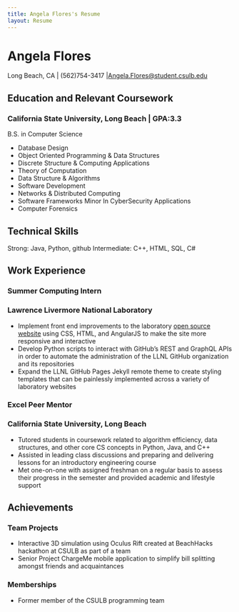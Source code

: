 ```yaml
---
title: Angela Flores's Resume
layout: Resume
---
```

# Angela Flores
Long Beach, CA | (562)754-3417 |Angela.Flores@student.csulb.edu

## Education and Relevant Coursework

### California State University, Long Beach | GPA:3.3
B.S. in Computer Science
* Database Design
* Object Oriented Programming & Data Structures
* Discrete Structure & Computing Applications
* Theory of Computation
* Data Structure & Algorithms
* Software Development
* Networks & Distributed Computing
* Software Frameworks
 Minor In CyberSecurity Applications
 * Computer Forensics

## Technical Skills

Strong: Java, Python, github
Intermediate: C++, HTML, SQL, C#

## Work Experience

### Summer Computing Intern
### Lawrence Livermore National Laboratory

* Implement front end improvements to the laboratory [open source website](https://software.llnl.gov) using CSS, HTML, and AngularJS to make the site more responsive and interactive
* Develop Python scripts to interact with GitHub’s REST and GraphQL APIs in order to automate the administration of the LLNL GitHub organization and its repositories
* Expand the LLNL GitHub Pages Jekyll remote theme to create styling templates that can be painlessly implemented across a variety of laboratory websites

### Excel Peer Mentor
### California State University, Long Beach
* Tutored students in coursework related to algorithm efficiency, data structures, and other core CS concepts in Python, Java, and C++
* Assisted in leading class discussions and preparing and delivering lessons for an introductory engineering course
* Met one-on-one with assigned freshman on a regular basis to assess their progress in the semester and provided academic and lifestyle support

## Achievements

### Team Projects
* Interactive 3D simulation using Oculus Rift created at BeachHacks hackathon at CSULB as part of a team
* Senior Project ChargeMe mobile application to simplify bill splitting amongst friends and acquaintances
### Memberships
* Former member of the CSULB programming team

